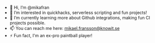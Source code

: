 - 👋 Hi, I’m @mikafran
- 👀 I’m interested in quickhacks, serverless scripting and fun projects!
- 🌱 I’m currently learning more about Github integrations, making fun CI projects possible.
- 📫 You can reach me here: mikael.fransson@knowit.se
- ⚡ Fun fact, I'm an ex-pro paintball player!

<!---
mikafran/mikafran is a ✨ special ✨ repository because its `README.md` (this file) appears on your GitHub profile.
You can click the Preview link to take a look at your changes.
--->
